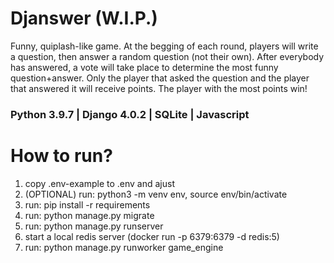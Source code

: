 # Djanswer (W.I.P.)
Funny, quiplash-like game.
At the begging of each round, players will write a question, then answer a random question (not their own).
After everybody has answered, a vote will take place to determine the most funny question+answer.
Only the player that asked the question and the player that answered it will receive points.
The player with the most points win!

### Python 3.9.7 | Django 4.0.2 | SQLite | Javascript

# How to run?
1. copy .env-example to .env and ajust
2. (OPTIONAL) run: python3 -m venv env, source env/bin/activate 
3. run: pip install -r requirements
4. run: python manage.py migrate
5. run: python manage.py runserver
6. start a local redis server (docker run -p 6379:6379 -d redis:5)
7. run: python manage.py runworker game_engine

